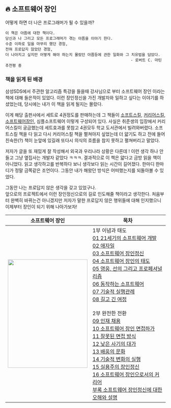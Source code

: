 ## 🔥 소프트웨어 장인
어떻게 하면 더 나은 프로그래머가 될 수 있을까?
```text
이 책은 아픔에 대한 책이다.
당신과 나 그리고 모든 프로그래머가 겪는 아픔을 이야기 한다.
수준 이하로 일을 마무리 했던 경험,
전혀 프로답지 않았던 경험,
더 나아지고 싶지만 어떻게 해야 하는지 몰랐던 아픔등에 관한 일화와 그 치유법을 담았다.
                                                       - 로버트 C. 마틴 추천평 중
```

### 책을 읽게 된 배경
삼성SDS에서 주관한 알고리즘 특강을 들을때 강사님으로 부터 소프트웨어 장인 이라는 책에 대해 들은적이 있었다. 이런 장인정신을 가진 개발자와 일하고 싶다는 이야기를 하셨었는데, 
당시에는 내가 이 책을 읽게 될지는 몰랐다.

이게 해당 출판사에서 세트로 4권정도를 판매하는데 그 책들이 [소프트스킬](), [커리어스킬](), [소프트웨어장인](), 심플소프트웨어 이렇게 구성되어 있다.
사실은 취준생의 입장에서 커리어스킬이 궁금했는데 세트효과를 못참고 4권모두 학교 도서관에서 빌려와버렸다. 
소프트스킬 책을 다 읽고 다시 커리어스킬 책을 펼쳐야지 싶었는데 더 얇기도 하고 전에 들어 친숙한(?) 책이 눈앞에 있길래 또다시 의식의 흐름을 참지 못하고 펼쳐버리고 말았다.

저자가 글을 또 재밌게 잘 작성해서 외국과 우리나라 상황은 다른데 ! 이런 생각 하나 안들고 그냥 옆집사는 개발자 같았다 ㅋㅋㅋ.
결과적으로 이 책은 얇다고 금방 읽을 책이 아니었다. 읽고 생각하고를 반복하다 보니 생각보다 읽는 시간이 길어졌다. 한마디 한마디가 정말 금쪽같은 조언이다.
그동안 내가 해왔던 방식은 어떠했는지를 되돌아볼 수 있었다.

그동안 나는 프로답지 않은 생각을 갖고 있었구나.  
앞으로의 프로젝트에서 이런 장인정신으로의 길로 인도해줄 책이라고 생각한다.
처음부터 완벽히 바뀌는건 아니겠지만 저자가 말한 프로답지 않은 행위들에 대해 인지했으니 이제부터 장인이 되기 위해 나아가보자!


| **소프트웨어 장인**| **목차**|
|---|---|
|<img src="http://image.yes24.com/momo/TopCate582/MidCate002/58112706.jpg" width="250" height="340"/>|1부 이념과 태도<br>[01 21세기의 소프트웨어 개발](#01-경력)<br>[02 애자일](#02-)<br>[03 소프트웨어 장인정신](#03-)<br>[04 소프트웨어 장인의 태도](#04-생산성)<br>[05 영웅, 선의 그리고 프로페셔널리즘](#05-)<br>[06 동작하는 소프트웨어](#06-)<br>[07 기술적 실행관례](#07-)<br>[08 길고 긴 여정](#07-)<br><br>2부 완전한 전환<br>[09 인재 채용](#)<br>[10 소프트웨어 장인 면접하가](#02-)<br>[11 잘못된 면접 방식](#02-)<br>[12 낮은 사기의 대가](#02-)<br>[13 배움의 문화](#02-)<br>[14 기술적 변화의 실행](#02-)<br>[15 실용주의 장인정신](#02-)<br>[16 소프트웨어 장인으로서의 커리어](#02-)<br>[부록 소프트웨어 장인정신에 대한 오해와 설명](#02-)<br>

